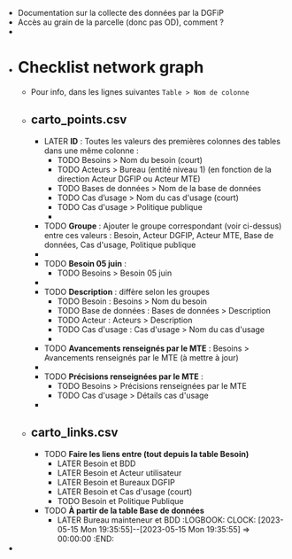 - Documentation sur la collecte des données par la DGFiP
- Accès au grain de la parcelle (donc pas OD), comment ?
-
- # Checklist network graph
	- Pour info, dans les lignes suivantes `Table > Nom de colonne`
	- ## carto_points.csv
		- LATER **ID** : Toutes les valeurs des premières colonnes des tables dans une même colonne :
			- TODO Besoins > Nom du besoin (court)
			- TODO Acteurs > Bureau (entité niveau 1) (en fonction de la direction Acteur DGFIP ou Acteur MTE)
			- TODO Bases de données > Nom de la base de données
			- TODO Cas d’usage > Nom du cas d'usage (court)
			- TODO Cas d'usage > Politique publique
			-
		- TODO **Groupe** : Ajouter le groupe correspondant (voir ci-dessus) entre ces valeurs : Besoin, Acteur DGFIP, Acteur MTE, Base de données, Cas d'usage, Politique publique
		-
		- TODO **Besoin 05 juin** :
			- TODO Besoins > Besoin 05 juin
		-
		- TODO **Description** : diffère selon les groupes
			- TODO Besoin : Besoins > Nom du besoin
			- TODO Base de données : Bases de données > Description
			- TODO Acteur : Acteurs > Description
			- TODO Cas d'usage : Cas d'usage > Nom du cas d'usage
			-
		- TODO **Avancements renseignés par le MTE** : Besoins > Avancements renseignés par le MTE (à mettre à jour)
		-
		- TODO **Précisions renseignées par le MTE** :
			- TODO Besoins > Précisions renseignées par le MTE
			- TODO Cas d'usage > Détails cas d'usage
		-
	- ## carto_links.csv
		- TODO **Faire les liens entre (tout depuis la table Besoin)**
			- LATER Besoin et BDD
			- LATER Besoin et Acteur utilisateur
			- LATER Besoin et Bureaux DGFIP
			- LATER Besoin et Cas d'usage (court)
			- TODO Besoin et Politique Publique
		- TODO **À partir de la table Base de données**
			- LATER Bureau mainteneur et BDD
			  :LOGBOOK:
			  CLOCK: [2023-05-15 Mon 19:35:55]--[2023-05-15 Mon 19:35:55] =>  00:00:00
			  :END:
-